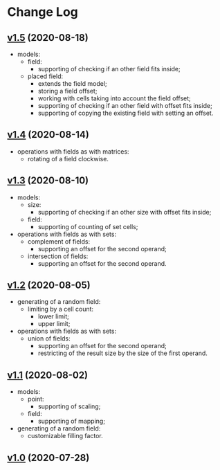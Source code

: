 # Change Log

## [v1.5](https://github.com/thewizardplusplus/lualife/tree/v1.5) (2020-08-18)

- models:
  - field:
    - supporting of checking if an other field fits inside;
  - placed field:
    - extends the field model;
    - storing a field offset;
    - working with cells taking into account the field offset;
    - supporting of checking if an other field with offset fits inside;
    - supporting of copying the existing field with setting an offset.

## [v1.4](https://github.com/thewizardplusplus/lualife/tree/v1.4) (2020-08-14)

- operations with fields as with matrices:
  - rotating of a field clockwise.

## [v1.3](https://github.com/thewizardplusplus/lualife/tree/v1.3) (2020-08-10)

- models:
  - size:
    - supporting of checking if an other size with offset fits inside;
  - field:
    - supporting of counting of set cells;
- operations with fields as with sets:
  - complement of fields:
    - supporting an offset for the second operand;
  - intersection of fields:
    - supporting an offset for the second operand.

## [v1.2](https://github.com/thewizardplusplus/lualife/tree/v1.2) (2020-08-05)

- generating of a random field:
  - limiting by a cell count:
    - lower limit;
    - upper limit;
- operations with fields as with sets:
  - union of fields:
    - supporting an offset for the second operand;
    - restricting of the result size by the size of the first operand.

## [v1.1](https://github.com/thewizardplusplus/lualife/tree/v1.1) (2020-08-02)

- models:
  - point:
    - supporting of scaling;
  - field:
    - supporting of mapping;
- generating of a random field:
  - customizable filling factor.

## [v1.0](https://github.com/thewizardplusplus/lualife/tree/v1.0) (2020-07-28)
